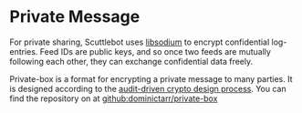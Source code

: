 # Private Message

For private sharing, Scuttlebot uses [libsodium](http://doc.libsodium.org/) to encrypt confidential log-entries. Feed IDs are public keys, and so once two feeds are mutually following each other, they can exchange confidential data freely.

Private-box is a format for encrypting a private message to many parties. It is designed according to the [audit-driven crypto design process](https://github.com/crypto-browserify/crypto-browserify/issues/128). You can find the repository on at [github:dominictarr/private-box](https://github.com/auditdrivencrypto/private-box)
